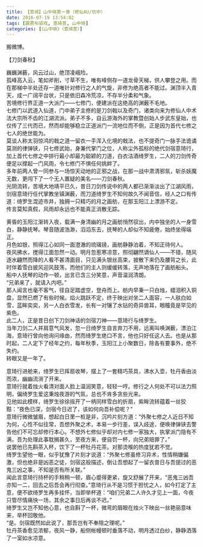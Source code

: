 ```yaml
---
title: 【意绮】山中晓第一章（修仙AU/坑中）
date: 2016-07-19 13:54:02
tags: [霹雳布袋戏, 意绮意, 山中晓]
categories: [《山中晓》（意绮意）]
---
```


<p dir="ltr"  >搬微博。</p> 
<p dir="ltr"  >【刀剑春秋】</p> 
<p dir="ltr"  >巍巍渊薮，风云过山，绝顶凌峨险。<br />孤峰高入云，笔如斧削，寸草不生，唯有峰侧存一道龙骨天梯，供人攀登之用。而在那梯中半处还存一道唯针对修行之人的气旋，非修为绝高者不能过。渊顶半入青天，成一广阔平台状，只是依旧森冷荒凉，不存半分柔和气象。<br />苦境修行界正道一大派门——七修门，便建派在这绝高的渊薮不毛地。<br />七修门以武道入仙道，门中弟子主修的是刀剑戟以及奇门，诸类向来为修仙人中术法大宗所不齿的江湖流派。弟子不多，自云游海外的掌教暨创始人步武东皇始，也仅传了三代而已，然而却能够稳立正道派门一流地位而不倒，正是因为首代七修之七人的绝世能为。<br />莫谈人称太羽惊鸿的戟之道一留衣一手浑入化境的戟法，也不提奇门一脉手法诡谲莫测的律弹铗，只七修武始，身兼代掌门之位，人称尘外孤标的绝代剑宿意琦行，加上首代七修之中排行最小却最为聪颖的刀道，白衣沽酒绮罗生，二人的刀剑传奇便足以撑起一门风雨，令七修门不惧任何挑衅了。<br />多年前两人曾一同参与一场惊天动地的正邪之战，在那一战中肃清邪氛，斩杀妖魔无数，更闯下了一个无人置疑的美名——刀剑春秋。<br />光阴流转，苦境大地靖平已久，昔日刀剑传说中的两人都已渐渐淡出了江湖风雨，剑宿意琦行任代掌教坐镇渊薮，而刀道绮罗生不知何故久不闻音信，经人之口有传道：绮罗生混迹市井，独拥一只精巧的月之画舫，在那玉阳江上漂游不定。<br />传言莫知真假，风雨却永远也不能真正消散无踪。<br /></p> 
<p dir="ltr"  >黄昏的玉阳江渐转入夜，载满一身清幽的月之画舫悄然驭出，内中独坐的人一身雪白，静静抚琴。琴音随波浩渺，滔滔东去，抚琴的人却似不知疲倦，始终坐得端正。<br />月色如银，照得江心如同一面澄澈的琉璃镜，画舫静静泊着，不知正待何人。<br />夜风拂水，搅得江面忽然一动。明月忽惹寒凉意，照彻翩然谪仙人——不错，随风逐水翩然而降的人看不甚清面目，只见满头银丝高束，披散下来仍及腰背之长，此时伴着雪白披风迎风鼓荡，而他们的主人则缓缓转落，无声地落在了画舫船头。<br />船中人抚琴的动作一顿，出言已含三分笑意，声音温润清朗。<br />“兄弟来了，就请入内吧。”<br />那人闻言也毫不客气，径自足踏虚空，登舟而上。舫内早秉一只白烛，蜡泪积入铜盘，显然已燃了有些时候。焰火跳跃不定，终于映出对坐二人面容，一人肤白如雪，蓝眸奕奕，另一人白衣雪发，长有一对镶了水钻的奇异兽耳，眼瞳竟是罕见的紫色。<br />此二人，正是昔日创下刀剑神话的剑宿刀神——意琦行与绮罗生。<br />当年刀剑二人并肩意气风发，忽一日绮罗生自言弃刀不用，远离叫唤渊薮，漂泊江海，意琦行曾向他询问缘由，然而绮罗生绝口不言，他也只好任这人去。也是从那时起，二人定下了经年之约，每年秋季，玉阳江上小聚数日，除各有要事外，绝不失约。<br />转眼又是一年了。<br /></p> 
<p dir="ltr"  >意琦行进舱来，绮罗生已挥扇收琴，摆上了一套精巧茶具，沸水入壶，牡丹香由淡而浓，幽幽流淌了开来。<br />意琦行就着烛火看清对面人脸上温润笑意，轻轻一哼。修行之人何处不可以法力照明，偏绮罗生爱这秉烛夜游的气氛，总也不肯多贪些光来。<br />见他如此模样，绮罗生徐徐摇开了一柄同样雪白的折扇，紫眸流转蕴着一丝狡黠：“夜色已深，剑宿今日迟了，该如何向吾补偿呢？”<br />意琦行微微皱眉，想起白日里一桩是非，沉吟片刻方道：“外聚七修之人近日不知为何，心性不似往常，吾想外聚之术，本易一步行差，误入歧途，便唤律弹铗去警告他们不可忘却修行本心。不想外七修似乎却对内七修一家独大，执掌派门隐有不满，吾为处理此事耽搁甚久，至夜方来，便自罚一杯，向兄弟赔罪了。”<br />说罢他已先斟茶入杯，饮下了一杯牡丹花茶。对那烫喉的热度犹若不觉。<br />绮罗生望他一眼，似乎犹豫了片刻才说道：“外聚七修虽修习异术，性情稍嫌偏激，但也绝非是凶恶之徒，剑宿这般描述，倒让吾想起了一留衣昔日与吾提过的恶鬼三凶之事，不知是否有所关联。”<br />闻此言意琦行持杯的手稍稍一顿，眉心蹙得更紧，旋又舒展了开来，“恶鬼三凶吾亦知一二，回去之后吾会再行彻查。”意琦行从不是习惯于担忧之人，如今打定了主意，便不欲绮罗生再多挂怀，当即举杯道：“咱们兄弟二人许久才见上一面，今夜只管尽情痛快一场，其余之事日后再谈不迟。”<br />绮罗生又岂不知他心意，也自斟了一杯，微弯的眉眼在烛火下映出一丝艳丽意味来，举杯回敬他。<br />“是。剑宿既然如此说了，那吾岂有不奉陪之理呢。”<br />牡丹茶香愈见浓郁，夜风一静，船侧帐幔顿时垂落不动，明月透过白纱，静静洒落了一室如水凉意。</p>